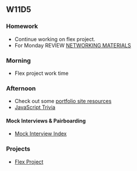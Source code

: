 ## W11D5
### Homework
* Continue working on flex project.
* For Monday REVIEW [NETWORKING MATERIALS](https://github.com/appacademy/sf-job-search-curriculum/blob/master/soft-skills/networking/networking.md)

### Morning
* Flex project work time

### Afternoon
* Check out some [portfolio site resources](./resources.md)
* [JavaScript Trivia](https://github.com/appacademy/sf-job-search-curriculum/blob/master/trivia/trivia-day.md)

#### Mock Interviews & Pairboarding
* [Mock Interview Index][pair-boarding-index]

### Projects
* [Flex Project][flex-project]

<!-- LINKS -->
<!-- Job Search Projects -->
[flex-project]: ../projects/flex-project/flex-project.md

<!-- Internal Resources -->
[pair-boarding-index]: https://github.com/appacademy/sf-job-search-curriculum/blob/master/technical-skills/whiteboarding/index.md#d4
